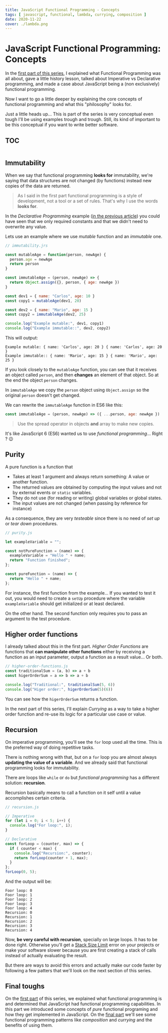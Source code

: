 ```yaml
---
title: JavaScript Functional Programming - Concepts
tags: [ javascript, functional, lambda, currying, composition ]
date: 2020-11-22
cover: ./lambda.png
---
```


# JavaScript Functional Programming: Concepts

In the [first part of this series](/js-functional-programming-intro/), I explained what Functional Programming was all about, gave a little history lesson, talked about Imperative vs Declarative programming, and made a case about JavaScript being a (non exclusively) functional programming.

Now I want to go a little deeper by explaining the core concepts of functional programming and what this "philosophy" looks for.

Just a little heads up... This is part of the series is very conceptual even tough I'll be using examples trough and trough. Still, its kind of important to be this conceptual if you want to write better software.

## TOC

```toc

```

## Immutability

When we say that functional programming **looks for** immutability, we're saying that data structures are not changed (by functions) instead new copies of the data are returned.

> As I said in the first part functional programming is a style of development, not a tool or a set of rules. That's why I use the words **looks for**.

In the _Declarative Programming_ example ([in the previous article](/js-functional-programming-intro/#imperative-vs-declarative-programming)) you could have seen that we only required constants and that we didn't need to overwrite any value.

Lets use an example where we use _mutable_ function and an _immutable_ one.

```javascript
// immutability.jrs

const mutableAge = function(person, newAge) {
  person.age = newAge
  return person
}

const immutableAge = (person, newAge) => {
  return Object.assign({}, person, { age: newAge })
}

const dev1 = { name: "Carlos", age: 10 }
const copy1 = mutableAge(dev1, 20)

const dev2 = { name: "Mario", age: 15 }
const copy2 = immutableAge(dev2, 25)

console.log("Example mutable:", dev1, copy1)
console.log("Example immutable::", dev2, copy2)
```

This will output:

```text
Example mutable: { name: 'Carlos', age: 20 } { name: 'Carlos', age: 20 }
Example immutable:: { name: 'Mario', age: 15 } { name: 'Mario', age: 25 }
```

If you look closely to the `mutableAge` function, you can see that it receives an object called `person`, and then **changes** an element of that object. So at the end the object `person` changes.

In `immutableAge` we copy the `person` object using `Object.assign` so the original `person` doesn't get changed.

We can rewrite the `immutableAge` function in ES6 like this:

```javascript
const immutableAge = (person, newAge) => ({ ...person, age: newAge })
```

> Use the spread operator in objects **and** array to make new copies.

It's like JavaScript 6 (ES6) wanted us to use _functional programming_... Right ? 😉

## Purity

A pure function is a function that

- Takes at least 1 argument and always return something: A value or another function.
- The returned values are obtained by computing the input values and not by external events or `static` variables.
- They do not use (for reading or writing) global variables or global states.
- The input values are not changed (when passing by reference for instance)

As a consequence, they are very _testeable_ since there is no need of _set up_ or _tear down_ procedures.

```javascript
// purity.js

let exampleVariable = "";

const notPureFunction = (name) => {
  exampleVariable = "Hello " + name;
  return "Function finished";
};

const pureFunction = (name) => {
  return "Hello " + name;
};
```

For instance, the first function from the example... If you wanted to test it out, you would need to create a `setUp` procedure where the variable `exampleVariable` should get initialized or at least declared.

On the other hand. The second function only requires you to pass an argument to the test procedure.

## Higher order functions

I already talked about this in the first part. _Higher Order Functions_ are functions that **can manipulate other functions** either by receiving a function as an input parameter, output a function as a result value... Or both.

```javascript
// higher-order-functions.js
const traditionalSum = (a, b) => a + b
const higerOrderSum = a => b => a + b

console.log("Traditional:", traditionalSum(5, 6))
console.log("Higer order:", higerOrderSum(5)(6))
```

You can see how the `higerOrderSum` returns a function.

In the next part of this series, I'll explain _Currying_ as a way to take a higher order function and re-use its logic for a particular use case or value.

## Recursion

On imperative programming, you'll see the `for` loop used all the time. This is the preferred way of doing repetitive tasks.

There is nothing wrong with that, but on a `for` loop you are almost always **updating the value of a variable**. And we already said that functional programming looks for immutability.

There are loops like `while` or `do` but _functional programming_ has a different solution: **recursion**.

Recursion basically means to call a function on it self until a value accomplishes certain criteria.

```javascript
// recursion.js

// Imperative
for (let i = 0; i < 5; i++) {
  console.log("For loop:", i);
}

// Declarative
const forLoop = (counter, max) => {
  if ( counter < max) {
    console.log("Recursion:", counter);
    return forLoop(counter + 1, max);
  }
};
forLoop(0, 5);
```

And the output will be:

```text
Foor loop: 0
Foor loop: 1
Foor loop: 2
Foor loop: 3
Foor loop: 4
Recursion: 0
Recursion: 1
Recursion: 2
Recursion: 3
Recursion: 4
```

Now, **be very careful with recursion**, specially on large loops. It has to be done right. Otherwise you'll get a [Stack Size Limit](https://www.freecodecamp.org/news/understanding-the-javascript-call-stack-861e41ae61d4/) error on your projects or make your software slower because you are first creating a stack of calls instead of actually evaluating the result.

But there are ways to avoid this errors and actually make our code faster by following a few patters that we'll look on the next section of this series.

## Final toughs

On the [first part](/js-functional-programming-intro/) of this series, we explained what functional programming is and determined that JavaScript had functional programming capabilities. In this part we introduced some concepts of _pure_ functional programing and how they get implemented in JavaScript. On the [final part](/js-functional-programming-advanced/) we'll see some functional programming patterns like _composition_ and _currying_ and the benefits of using them.
